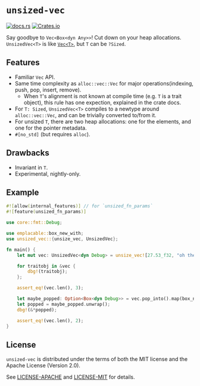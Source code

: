 # `unsized-vec`

[![docs.rs](https://img.shields.io/docsrs/unsized-vec)](https://docs.rs/unsized-vec/) [![Crates.io](https://img.shields.io/crates/v/unsized-vec)](https://crates.io/crates/unsized-vec)

Say goodbye to `Vec<Box<dyn Any>>`! Cut down on your heap allocations.
`UnsizedVec<T>` is like [`Vec<T>`](https://doc.rust-lang.org/alloc/vec/struct.Vec.html), but `T` can be `?Sized`.

## Features

- Familiar `Vec` API.
- Same time complexity as `alloc::vec::Vec` for major operations(indexing, push, pop, insert, remove).
  - When `T`'s alignment is not known at compile time (e.g. `T` is a trait object), this rule has one expection,
    explained in the crate docs.
- For `T: Sized`, `UnsizedVec<T>` compiles to a newtype around `alloc::vec::Vec`, and can be trivially converted to/from it.
- For unsized `T`, there are two heap allocations: one for the elements, and one for the pointer metadata.
- `#[no_std]` (but requires `alloc`).

## Drawbacks

- Invariant in `T`.
- Experimental, nightly-only.

## Example

```rust
#![allow(internal_features)] // for `unsized_fn_params`
#![feature(unsized_fn_params)]

use core::fmt::Debug;

use emplacable::box_new_with;
use unsized_vec::{unsize_vec, UnsizedVec};

fn main() {
    let mut vec: UnsizedVec<dyn Debug> = unsize_vec![27.53_f32, "oh the places we'll go", Some(())];

    for traitobj in &vec {
        dbg!(traitobj);
    };

    assert_eq!(vec.len(), 3);

    let maybe_popped: Option<Box<dyn Debug>> = vec.pop_into().map(box_new_with);
    let popped = maybe_popped.unwrap();
    dbg!(&*popped);

    assert_eq!(vec.len(), 2);
}
```

## License

`unsized-vec` is distributed under the terms of both the MIT license and the Apache License (Version 2.0).

See [LICENSE-APACHE](LICENSE-APACHE) and [LICENSE-MIT](LICENSE-MIT) for details.
